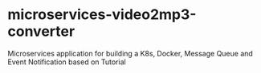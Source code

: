 # microservices-video2mp3-converter
Microservices application for building a K8s, Docker, Message Queue and Event Notification based on Tutorial 
